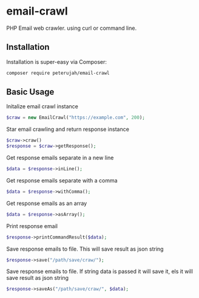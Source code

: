# email-crawl
 PHP Email web crawler. using curl or command line. 

## Installation

Installation is super-easy via Composer:
```md
composer require peterujah/email-crawl
```

## Basic Usage

Initalize email crawl instance
```php
$craw = new EmailCrawl("https://example.com", 200);
```


Star email crawling and return response instance

```php
$craw->craw()
$response = $craw->getResponse();
```

Get response emails separate in a new line

```php
$data = $response->inLine();
```

Get response emails separate with a comma

```php
$data = $response->withComma();
```

Get response emails as an array
```php
$data = $response->asArray();
```

Print response email 
```php
$response->printCommandResult($data);
```

Save response emails to file. This will save result as json string
```php
$response->save("/path/save/craw/");
```

Save response emails to file. If string data is passed it will save it, els it will save result as json string
```php
$response->saveAs("/path/save/craw/", $data);
```
